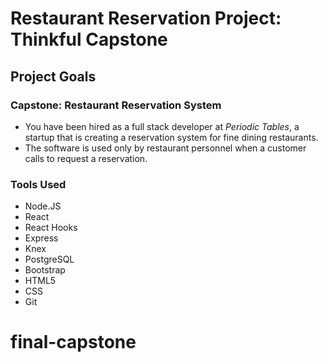 
# Restaurant Reservation Project: Thinkful Capstone

## Project Goals

### Capstone: Restaurant Reservation System

- You have been hired as a full stack developer at _Periodic Tables_, a startup that is creating a reservation system for fine dining restaurants.
- The software is used only by restaurant personnel when a customer calls to request a reservation.

### Tools Used

- Node.JS
- React
- React Hooks
- Express
- Knex
- PostgreSQL
- Bootstrap
- HTML5
- CSS
- Git


# final-capstone
